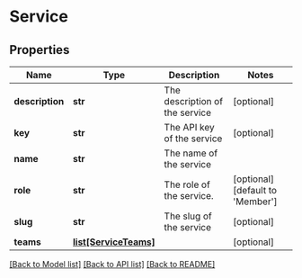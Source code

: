 # Service

## Properties
Name | Type | Description | Notes
------------ | ------------- | ------------- | -------------
**description** | **str** | The description of the service | [optional] 
**key** | **str** | The API key of the service | [optional] 
**name** | **str** | The name of the service | 
**role** | **str** | The role of the service. | [optional] [default to 'Member']
**slug** | **str** | The slug of the service | [optional] 
**teams** | [**list[ServiceTeams]**](ServiceTeams.md) |  | [optional] 

[[Back to Model list]](../README.md#documentation-for-models) [[Back to API list]](../README.md#documentation-for-api-endpoints) [[Back to README]](../README.md)


